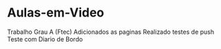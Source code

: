 # Aulas-em-Video
Trabalho Grau A (Ftec)
Adicionados as paginas 
Realizado testes de push
Teste com Diario de Bordo

